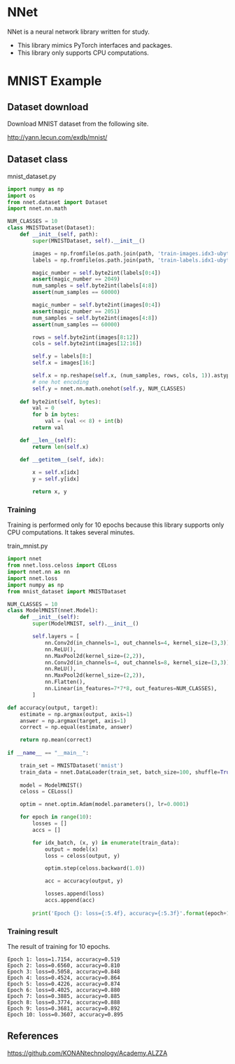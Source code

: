 # NNet
NNet is a neural network library written for study.

* This library mimics PyTorch interfaces and packages.
* This library only supports CPU computations.

# MNIST Example
## Dataset download
Download MNIST dataset from the following site.

http://yann.lecun.com/exdb/mnist/

## Dataset class

mnist_dataset.py

```python
import numpy as np
import os
from nnet.dataset import Dataset
import nnet.nn.math

NUM_CLASSES = 10
class MNISTDataset(Dataset):    
    def __init__(self, path):
        super(MNISTDataset, self).__init__()

        images = np.fromfile(os.path.join(path, 'train-images.idx3-ubyte'), dtype=np.uint8)
        labels = np.fromfile(os.path.join(path, 'train-labels.idx1-ubyte'), dtype=np.uint8)

        magic_number = self.byte2int(labels[0:4])
        assert(magic_number == 2049)
        num_samples = self.byte2int(labels[4:8])
        assert(num_samples == 60000)

        magic_number = self.byte2int(images[0:4])
        assert(magic_number == 2051)
        num_samples = self.byte2int(images[4:8])
        assert(num_samples == 60000)

        rows = self.byte2int(images[8:12])
        cols = self.byte2int(images[12:16])

        self.y = labels[8:]
        self.x = images[16:]

        self.x = np.reshape(self.x, (num_samples, rows, cols, 1)).astype(np.float32) / 255.0
        # one hot encoding
        self.y = nnet.nn.math.onehot(self.y, NUM_CLASSES)
    
    def byte2int(self, bytes):
        val = 0
        for b in bytes:
            val = (val << 8) + int(b)
        return val

    def __len__(self):
        return len(self.x)

    def __getitem__(self, idx):
        
        x = self.x[idx]
        y = self.y[idx]

        return x, y
```

### Training
Training is performed only for 10 epochs because this library supports only CPU computations. It takes several minutes.

train_mnist.py
```python
import nnet
from nnet.loss.celoss import CELoss
import nnet.nn as nn
import nnet.loss
import numpy as np
from mnist_dataset import MNISTDataset

NUM_CLASSES = 10
class ModelMNIST(nnet.Model):
    def __init__(self):
        super(ModelMNIST, self).__init__()

        self.layers = [
            nn.Conv2d(in_channels=1, out_channels=4, kernel_size=(3,3)),
            nn.ReLU(),
            nn.MaxPool2d(kernel_size=(2,2)),
            nn.Conv2d(in_channels=4, out_channels=8, kernel_size=(3,3)),
            nn.ReLU(),
            nn.MaxPool2d(kernel_size=(2,2)),
            nn.Flatten(),
            nn.Linear(in_features=7*7*8, out_features=NUM_CLASSES),
        ]

def accuracy(output, target):
    estimate = np.argmax(output, axis=1)
    answer = np.argmax(target, axis=1)
    correct = np.equal(estimate, answer)

    return np.mean(correct)
    
if __name__ == "__main__":

    train_set = MNISTDataset('mnist')
    train_data = nnet.DataLoader(train_set, batch_size=100, shuffle=True)
    
    model = ModelMNIST()
    celoss = CELoss()

    optim = nnet.optim.Adam(model.parameters(), lr=0.0001)

    for epoch in range(10):
        losses = []
        accs = []

        for idx_batch, (x, y) in enumerate(train_data):
            output = model(x)
            loss = celoss(output, y)

            optim.step(celoss.backward(1.0))

            acc = accuracy(output, y)

            losses.append(loss)
            accs.append(acc)
            
        print('Epoch {}: loss={:5.4f}, accuracy={:5.3f}'.format(epoch+1, np.mean(losses), np.mean(accs)))
```

### Training result
The result of training for 10 epochs.
```
Epoch 1: loss=1.7154, accuracy=0.519
Epoch 2: loss=0.6560, accuracy=0.810
Epoch 3: loss=0.5058, accuracy=0.848
Epoch 4: loss=0.4524, accuracy=0.864
Epoch 5: loss=0.4226, accuracy=0.874
Epoch 6: loss=0.4025, accuracy=0.880
Epoch 7: loss=0.3885, accuracy=0.885
Epoch 8: loss=0.3774, accuracy=0.888
Epoch 9: loss=0.3681, accuracy=0.892
Epoch 10: loss=0.3607, accuracy=0.895
```

## References
https://github.com/KONANtechnology/Academy.ALZZA

